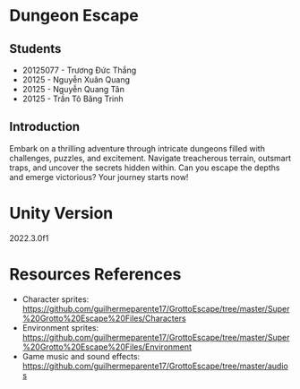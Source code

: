 # Dungeon Escape

## Students

- 20125077 - Trương Đức Thắng
- 20125 - Nguyễn Xuân Quang
- 20125 - Nguyễn Quang Tân
- 20125 - Trần Tô Băng Trinh

## Introduction

Embark on a thrilling adventure through intricate dungeons filled with challenges, puzzles, and excitement. Navigate treacherous terrain, outsmart traps, and uncover the secrets hidden within. Can you escape the depths and emerge victorious? Your journey starts now!

# Unity Version

2022.3.0f1

# Resources References

- Character sprites: https://github.com/guilhermeparente17/GrottoEscape/tree/master/Super%20Grotto%20Escape%20Files/Characters
- Environment sprites: https://github.com/guilhermeparente17/GrottoEscape/tree/master/Super%20Grotto%20Escape%20Files/Environment
- Game music and sound effects: https://github.com/guilhermeparente17/GrottoEscape/tree/master/audios
